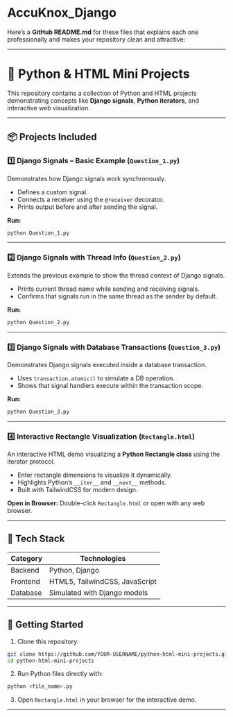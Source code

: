 # AccuKnox_Django
Here’s a **GitHub README.md** for these files that explains each one professionally and makes your repository clean and attractive:

---

# 🐍 Python & HTML Mini Projects

This repository contains a collection of Python and HTML projects demonstrating concepts like **Django signals**, **Python iterators**, and interactive web visualization.

---

## 📦 Projects Included

### 1️⃣ Django Signals – Basic Example (`Question_1.py`)

Demonstrates how Django signals work synchronously.

* Defines a custom signal.
* Connects a receiver using the `@receiver` decorator.
* Prints output before and after sending the signal.

**Run:**

```bash
python Question_1.py
```

---

### 2️⃣ Django Signals with Thread Info (`Question_2.py`)

Extends the previous example to show the thread context of Django signals.

* Prints current thread name while sending and receiving signals.
* Confirms that signals run in the same thread as the sender by default.

**Run:**

```bash
python Question_2.py
```

---

### 3️⃣ Django Signals with Database Transactions (`Question_3.py`)

Demonstrates Django signals executed inside a database transaction.

* Uses `transaction.atomic()` to simulate a DB operation.
* Shows that signal handlers execute within the transaction scope.

**Run:**

```bash
python Question_3.py
```

---

### 4️⃣ Interactive Rectangle Visualization (`Rectangle.html`)

An interactive HTML demo visualizing a **Python Rectangle class** using the iterator protocol.

* Enter rectangle dimensions to visualize it dynamically.
* Highlights Python’s `__iter__` and `__next__` methods.
* Built with TailwindCSS for modern design.

**Open in Browser:**
Double-click `Rectangle.html` or open with any web browser.

---

## 🧰 Tech Stack

| Category | Technologies                   |
| -------- | ------------------------------ |
| Backend  | Python, Django                 |
| Frontend | HTML5, TailwindCSS, JavaScript |
| Database | Simulated with Django models   |

---

## 🚀 Getting Started

1. Clone this repository:

```bash
git clone https://github.com/YOUR-USERNAME/python-html-mini-projects.git
cd python-html-mini-projects
```

2. Run Python files directly with:

```bash
python <file_name>.py
```

3. Open `Rectangle.html` in your browser for the interactive demo.

---
